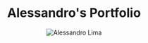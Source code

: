 <h1 align="center">Alessandro's Portfolio</h1>
<p align="center">
    <img src="https://github.com/alexZ7000.png" alt="Alessandro Lima" />
</p>
